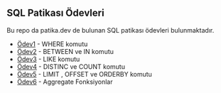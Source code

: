 ## SQL Patikası Ödevleri
Bu repo da patika.dev de bulunan SQL patikası ödevleri bulunmaktadır.

- [Ödev1](Ödevler/Odev1.sql) - WHERE komutu 
- [Ödev2](Ödevler/Odev2.sql) - BETWEEN ve IN komutu
- [Ödev3](Ödevler/Odev3.sql) - LIKE komutu
- [Ödev4](Ödevler/Odev4.sql) - DISTINC ve COUNT komutu
- [Ödev5](Ödevler/Odev5.sql) - LIMIT , OFFSET ve ORDERBY komutu
- [Ödev6](Ödevler/Odev6.sql) - Aggregate Fonksiyonlar
